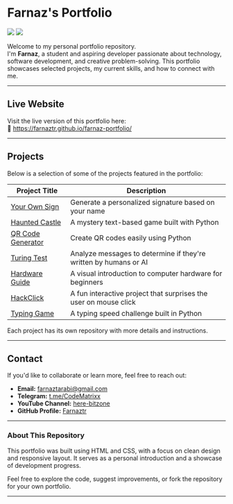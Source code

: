 # Farnaz's Portfolio

  <img src="https://img.shields.io/badge/Author-farnaztr-black" />    <img src="https://img.shields.io/github/stars/farnaztr/farnaz-portfolio?style=social" />
  
Welcome to my personal portfolio repository.  
I'm **Farnaz**, a student and aspiring developer passionate about technology, software development, and creative problem-solving.
This portfolio showcases selected projects, my current skills, and how to connect with me.



---

## Live Website

Visit the live version of this portfolio here:  
🔗 https://farnaztr.github.io/farnaz-portfolio/

---

## Projects

Below is a selection of some of the projects featured in the portfolio:

| Project Title | Description |
|---------------|-------------|
| [Your Own Sign](https://farnaztr.github.io/logo-generator/) | Generate a personalized signature based on your name |
| [Haunted Castle](https://github.com/Farnaztr/Haunted-Castle) | A mystery text-based game built with Python |
| [QR Code Generator](https://github.com/Farnaztr/QR_CODE_Generator) | Create QR codes easily using Python |
| [Turing Test](https://github.com/Farnaztr/TuringTest) | Analyze messages to determine if they're written by humans or AI |
| [Hardware Guide](https://farnaztr.github.io/hardware/) | A visual introduction to computer hardware for beginners |
| [HackClick](https://github.com/Farnaztr/HackClick) | A fun interactive project that surprises the user on mouse click |
| [Typing Game](https://github.com/Farnaztr/typing_game) | A typing speed challenge built in Python |

Each project has its own repository with more details and instructions.

---

## Contact

If you'd like to collaborate or learn more, feel free to reach out:

- **Email:** farnaztarabi@gmail.com  
- **Telegram:** [t.me/CodeMatrixx](https://t.me/CodeMatrixx)  
- **YouTube Channel:** [here-bitzone](https://www.youtube.com/@here-bitzone)  
- **GitHub Profile:** [Farnaztr](https://github.com/Farnaztr)

---

### About This Repository

This portfolio was built using HTML and CSS, with a focus on clean design and responsive layout. It serves as a personal introduction and a showcase of development progress.

Feel free to explore the code, suggest improvements, or fork the repository for your own portfolio.

---
